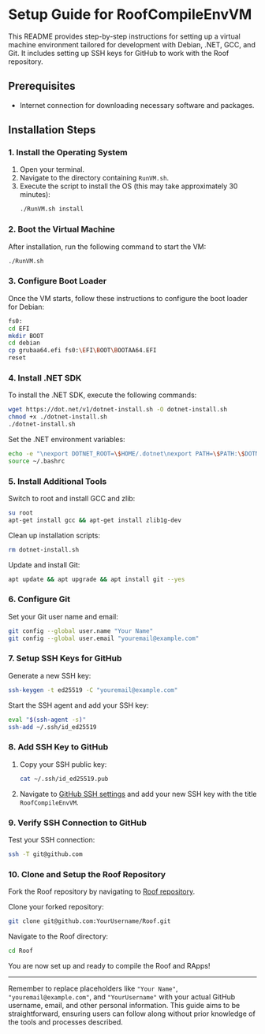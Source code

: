 # Setup Guide for RoofCompileEnvVM

This README provides step-by-step instructions for setting up a virtual machine environment tailored for development with Debian, .NET, GCC, and Git. It includes setting up SSH keys for GitHub to work with the Roof repository.

## Prerequisites
- Internet connection for downloading necessary software and packages.

## Installation Steps

### 1. Install the Operating System

1. Open your terminal.
2. Navigate to the directory containing `RunVM.sh`.
3. Execute the script to install the OS (this may take approximately 30 minutes):
    ```bash
    ./RunVM.sh install
    ```

### 2. Boot the Virtual Machine

After installation, run the following command to start the VM:
```bash
./RunVM.sh
```

### 3. Configure Boot Loader

Once the VM starts, follow these instructions to configure the boot loader for Debian:
```bash
fs0:
cd EFI
mkdir BOOT
cd debian 
cp grubaa64.efi fs0:\EFI\BOOT\BOOTAA64.EFI
reset
```

### 4. Install .NET SDK

To install the .NET SDK, execute the following commands:
```bash
wget https://dot.net/v1/dotnet-install.sh -O dotnet-install.sh
chmod +x ./dotnet-install.sh
./dotnet-install.sh
```

Set the .NET environment variables:
```bash
echo -e "\nexport DOTNET_ROOT=\$HOME/.dotnet\nexport PATH=\$PATH:\$DOTNET_ROOT:\$DOTNET_ROOT/tools" >> ~/.bashrc
source ~/.bashrc
```

### 5. Install Additional Tools

Switch to root and install GCC and zlib:
```bash
su root
apt-get install gcc && apt-get install zlib1g-dev
```

Clean up installation scripts:
```bash
rm dotnet-install.sh
```

Update and install Git:
```bash
apt update && apt upgrade && apt install git --yes
```

### 6. Configure Git

Set your Git user name and email:
```bash
git config --global user.name "Your Name"
git config --global user.email "youremail@example.com"
```

### 7. Setup SSH Keys for GitHub

Generate a new SSH key:
```bash
ssh-keygen -t ed25519 -C "youremail@example.com"
```

Start the SSH agent and add your SSH key:
```bash
eval "$(ssh-agent -s)"
ssh-add ~/.ssh/id_ed25519
```

### 8. Add SSH Key to GitHub

1. Copy your SSH public key:
    ```bash
    cat ~/.ssh/id_ed25519.pub
    ```
2. Navigate to [GitHub SSH settings](https://github.com/settings/ssh/new) and add your new SSH key with the title `RoofCompileEnvVM`.

### 9. Verify SSH Connection to GitHub

Test your SSH connection:
```bash
ssh -T git@github.com
```

### 10. Clone and Setup the Roof Repository

Fork the Roof repository by navigating to [Roof repository](https://github.com/Data-Federation-Lab/Roof/fork).

Clone your forked repository:
```bash
git clone git@github.com:YourUsername/Roof.git
```

Navigate to the Roof directory:
```bash
cd Roof
```

You are now set up and ready to compile the Roof and RApps!

---

Remember to replace placeholders like `"Your Name"`, `"youremail@example.com"`, and `"YourUsername"` with your actual GitHub username, email, and other personal information. This guide aims to be straightforward, ensuring users can follow along without prior knowledge of the tools and processes described.